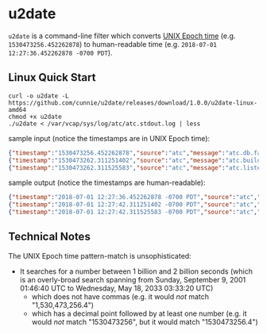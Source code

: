# u2date

`u2date` is a command-line filter which converts [UNIX Epoch
time](https://en.wikipedia.org/wiki/Unix_time) (e.g. `1530473256.452262878`) to
human-readable time (e.g. `2018-07-01 12:27:36.452262878 -0700 PDT`).

## Linux Quick Start

```shell
curl -o u2date -L https://github.com/cunnie/u2date/releases/download/1.0.0/u2date-linux-amd64
chmod +x u2date
./u2date < /var/vcap/sys/log/atc/atc.stdout.log | less
```

sample input (notice the timestamps are in UNIX Epoch time):
```json
{"timestamp":"1530473256.452262878","source":"atc","message":"atc.db.failed-to-open-db-retrying","log_level":2,"data":{"error":"dial tcp 10.128.0.4:5432: connect: connection refused","session":"3"}}
{"timestamp":"1530473262.311251402","source":"atc","message":"atc.build-tracker.track.start","log_level":0,"data":{"session":"34.1"}}
{"timestamp":"1530473262.311525583","source":"atc","message":"atc.listening","log_level":1,"data":{"debug":"127.0.0.1:8079","http":"0.0.0.0:8080","https":"0.0.0.0:443"}}
```

sample output (notice the timestamps are human-readable):
```json
{"timestamp":"2018-07-01 12:27:36.452262878 -0700 PDT","source":"atc","message":"atc.db.failed-to-open-db-retrying","log_level":2,"data":{"error":"dial tcp 10.128.0.4:5432: connect: connection refused","session":"3"}}
{"timestamp":"2018-07-01 12:27:42.311251402 -0700 PDT","source":"atc","message":"atc.build-tracker.track.start","log_level":0,"data":{"session":"34.1"}}
{"timestamp":"2018-07-01 12:27:42.311525583 -0700 PDT","source":"atc","message":"atc.listening","log_level":1,"data":{"debug":"127.0.0.1:8079","http":"0.0.0.0:8080","https":"0.0.0.0:443"}}
```

## Technical Notes

The UNIX Epoch time pattern-match is unsophisticated:

- It searches for a number between 1 billion and 2 billion seconds (which is an
  overly-broad search spanning from Sunday, September 9, 2001 01:46:40 UTC to
  Wednesday, May 18, 2033 03:33:20 UTC)
  - which does not have commas (e.g. it would _not_ match "1,530,473,256.4")
  - which has a decimal point followed by at least one number (e.g. it would
    _not_ match "1530473256", but it would match "1530473256.4")

